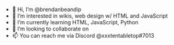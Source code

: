 - 👋 Hi, I’m @brendanbeandip
- 👀 I’m interested in wikis, web design w/ HTML and JavaScript
- 🌱 I’m currently learning HTML, JavaScript, Python
- 💞️ I’m looking to collaborate on 
- 📫 You can reach me via Discord @xxxtentabletop#7013

<!---
brendanbeandip/brendanbeandip is a ✨ special ✨ repository because its `README.md` (this file) appears on your GitHub profile.
You can click the Preview link to take a look at your changes.
--->
